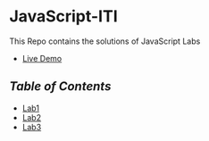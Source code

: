 # JavaScript-ITI
This Repo contains the solutions of JavaScript Labs
- [Live Demo](https://marwan-mohamed12.github.io/JavaScript-ITI/)

## *Table of Contents*
- [Lab1](https://github.com/marwan-mohamed12/JavaScript-ITI/tree/main/lab1)
- [Lab2](https://github.com/marwan-mohamed12/JavaScript-ITI/tree/main/lab2)
- [Lab3](https://github.com/marwan-mohamed12/JavaScript-ITI/tree/main/lab3)
